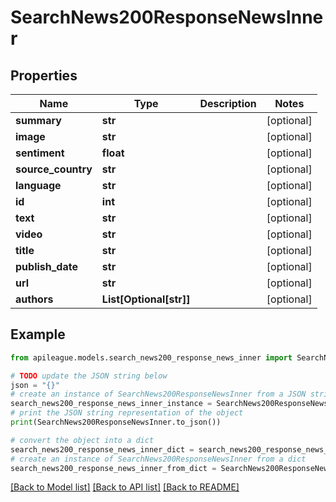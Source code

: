 # SearchNews200ResponseNewsInner


## Properties

Name | Type | Description | Notes
------------ | ------------- | ------------- | -------------
**summary** | **str** |  | [optional] 
**image** | **str** |  | [optional] 
**sentiment** | **float** |  | [optional] 
**source_country** | **str** |  | [optional] 
**language** | **str** |  | [optional] 
**id** | **int** |  | [optional] 
**text** | **str** |  | [optional] 
**video** | **str** |  | [optional] 
**title** | **str** |  | [optional] 
**publish_date** | **str** |  | [optional] 
**url** | **str** |  | [optional] 
**authors** | **List[Optional[str]]** |  | [optional] 

## Example

```python
from apileague.models.search_news200_response_news_inner import SearchNews200ResponseNewsInner

# TODO update the JSON string below
json = "{}"
# create an instance of SearchNews200ResponseNewsInner from a JSON string
search_news200_response_news_inner_instance = SearchNews200ResponseNewsInner.from_json(json)
# print the JSON string representation of the object
print(SearchNews200ResponseNewsInner.to_json())

# convert the object into a dict
search_news200_response_news_inner_dict = search_news200_response_news_inner_instance.to_dict()
# create an instance of SearchNews200ResponseNewsInner from a dict
search_news200_response_news_inner_from_dict = SearchNews200ResponseNewsInner.from_dict(search_news200_response_news_inner_dict)
```
[[Back to Model list]](../README.md#documentation-for-models) [[Back to API list]](../README.md#documentation-for-api-endpoints) [[Back to README]](../README.md)


